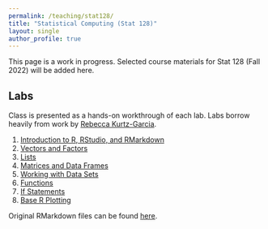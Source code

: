 ```yaml
---
permalink: /teaching/stat128/
title: "Statistical Computing (Stat 128)"
layout: single
author_profile: true
---
```


This page is a work in progress. Selected course materials for Stat 128 (Fall 2022) will be added here.

## Labs

Class is presented as a hands-on workthrough of each lab. Labs borrow heavily from work by [Rebecca Kurtz-Garcia](https://rpkgarcia.github.io/rpkgarcia/). 

1. [Introduction to R, RStudio, and RMarkdown](https://lgpcappiello.github.io/teaching/stat128/rmarkdown/1-Intro-to-R.html)
2. [Vectors and Factors](https://lgpcappiello.github.io/teaching/stat128/rmarkdown/2-Vectors.html)
3. [Lists](https://lgpcappiello.github.io/teaching/stat128/rmarkdown/3-Lists.html)
4. [Matrices and Data Frames](https://lgpcappiello.github.io/teaching/stat128/rmarkdown/4-Matrices.html)
5. [Working with Data Sets](https://lgpcappiello.github.io/teaching/stat128/rmarkdown/5-Data.html)
6. [Functions](https://lgpcappiello.github.io/teaching/stat128/rmarkdown/6-Functions.html)
7. [If Statements](https://lgpcappiello.github.io/teaching/stat128/rmarkdown/7-IfElse.html)
8. [Base R Plotting](https://lgpcappiello.github.io/teaching/stat128/rmarkdown/8-Base-R-Plotting.html)

Original RMarkdown files can be found [here](https://github.com/lgpcappiello/lgpcappiello.github.io/tree/master/teaching/stat128/rmarkdown). 
